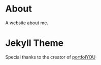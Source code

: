 # About
A website about me. 

# Jekyll Theme 
Special thanks to the creator of [portfolYOU](https://github.com/YoussefRaafatNasry/portfolYOU)